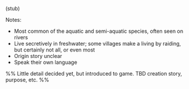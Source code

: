 (stub)

Notes:
- Most common of the aquatic and semi-aquatic species, often seen on rivers
- Live secretively in freshwater; some villages make a living by raiding, but certainly not all, or even most
- Origin story unclear
- Speak their own language

%%
Little detail decided yet, but introduced to game.
TBD creation story, purpose, etc.
%%
